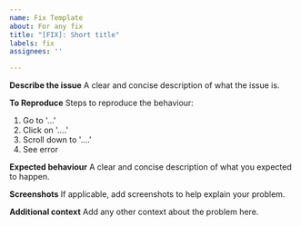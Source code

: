 ```yaml
---
name: Fix Template
about: For any fix
title: "[FIX]: Short title"
labels: fix
assignees: ''

---
```


**Describe the issue**
A clear and concise description of what the issue is.

**To Reproduce**
Steps to reproduce the behaviour:

1. Go to '...'
2. Click on '....'
3. Scroll down to '....'
4. See error

**Expected behaviour**
A clear and concise description of what you expected to happen.

**Screenshots**
If applicable, add screenshots to help explain your problem.

**Additional context**
Add any other context about the problem here.
